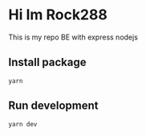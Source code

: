 # Hi Im Rock288

This is my repo BE with express nodejs

## Install package
`
yarn
`

## Run development
`
yarn dev
`